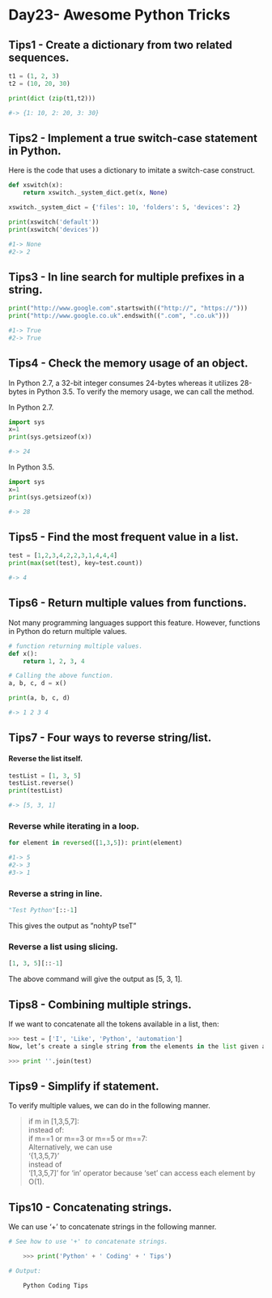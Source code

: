 
# Day23- Awesome Python Tricks

## Tips1 - Create a dictionary from two related sequences.
```python
t1 = (1, 2, 3)
t2 = (10, 20, 30)

print(dict (zip(t1,t2)))

#-> {1: 10, 2: 20, 3: 30}
```

## Tips2 - Implement a true switch-case statement in Python.
Here is the code that uses a dictionary to imitate a switch-case construct.

```python
def xswitch(x): 
	return xswitch._system_dict.get(x, None) 

xswitch._system_dict = {'files': 10, 'folders': 5, 'devices': 2}

print(xswitch('default'))
print(xswitch('devices'))

#1-> None
#2-> 2
```

## Tips3 - In line search for multiple prefixes in a string.
```python
print("http://www.google.com".startswith(("http://", "https://")))
print("http://www.google.co.uk".endswith((".com", ".co.uk")))

#1-> True
#2-> True
```

## Tips4 - Check the memory usage of an object.
In Python 2.7, a 32-bit integer consumes 24-bytes whereas it utilizes 28-bytes in Python 3.5. To verify the memory usage, we can call the <getsizeof> method.

In Python 2.7.
```python
import sys
x=1
print(sys.getsizeof(x))

#-> 24
```

In Python 3.5.
```python
import sys
x=1
print(sys.getsizeof(x))

#-> 28
```

## Tips5 - Find the most frequent value in a list.
```python
test = [1,2,3,4,2,2,3,1,4,4,4]
print(max(set(test), key=test.count))

#-> 4
```

## Tips6 - Return multiple values from functions.
Not many programming languages support this feature. However, functions in Python do return multiple values.

```python
# function returning multiple values.
def x():
	return 1, 2, 3, 4

# Calling the above function.
a, b, c, d = x()

print(a, b, c, d)

#-> 1 2 3 4
```

## Tips7 - Four ways to reverse string/list.
#### Reverse the list itself.
```python
testList = [1, 3, 5]
testList.reverse()
print(testList)

#-> [5, 3, 1]
```

### Reverse while iterating in a loop.
```python
for element in reversed([1,3,5]): print(element)

#1-> 5
#2-> 3
#3-> 1
```

### Reverse a string in line.
```python
"Test Python"[::-1]
```
This gives the output as ”nohtyP tseT”

### Reverse a list using slicing.
```python
[1, 3, 5][::-1]
```
The above command will give the output as [5, 3, 1].

## Tips8 - Combining multiple strings.
If we want to concatenate all the tokens available in a list, then:
```python
>>> test = ['I', 'Like', 'Python', 'automation']
Now, let’s create a single string from the elements in the list given above.

>>> print ''.join(test)
```

## Tips9 - Simplify if statement.
To verify multiple values, we can do in the following manner.
>if m in [1,3,5,7]:  
instead of:   
if m==1 or m==3 or m==5 or m==7:   
Alternatively, we can use   
‘{1,3,5,7}’   
instead of   
‘[1,3,5,7]’ for ‘in’ operator because ‘set’ can access each element by O(1).


## Tips10 -  Concatenating strings.
We can use ‘+’ to concatenate strings in the following manner.
```python
# See how to use '+' to concatenate strings.

    >>> print('Python' + ' Coding' + ' Tips')

# Output:

    Python Coding Tips
```